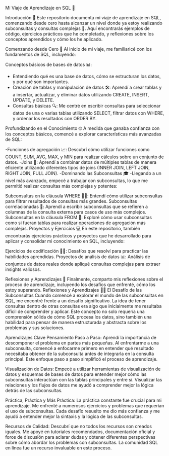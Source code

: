 Mi Viaje de Aprendizaje en SQL 🚀

Introducción 📝
Este repositorio documenta mi viaje de aprendizaje en SQL, comenzando desde cero hasta alcanzar un nivel donde ya estoy realizando subconsultas y consultas complejas 🧠. Aquí encontrarás ejemplos de código, ejercicios prácticos que he completado, y reflexiones sobre los conceptos aprendidos y cómo los he aplicado.

Comenzando desde Cero 🌱
Al inicio de mi viaje, me familiaricé con los fundamentos de SQL, incluyendo:

Conceptos básicos de bases de datos 📊: 
- Entendiendo qué es una base de datos, cómo se estructuran los datos, y por qué son importantes.
- Creación de tablas y manipulación de datos 🛠️: Aprendí a crear tablas y a insertar, actualizar, y eliminar datos utilizando CREATE, INSERT, UPDATE, y DELETE.
- Consultas básicas 🔍: Me centré en escribir consultas para seleccionar datos de una o varias tablas utilizando SELECT, filtrar datos con WHERE, y ordenar los resultados con ORDER BY.


Profundizando en el Conocimiento 🤓
A medida que ganaba confianza con los conceptos básicos, comencé a explorar características más avanzadas de SQL:

-Funciones de agregación 📈: Descubrí cómo utilizar funciones como COUNT, SUM, AVG, MAX, y MIN para realizar cálculos sobre un conjunto de datos.
-Joins 🤝: Aprendí a combinar datos de múltiples tablas de manera eficiente utilizando diferentes tipos de joins (INNER JOIN, LEFT JOIN, RIGHT JOIN, FULL JOIN).
-Dominando las Subconsultas 🎓
-Llegando a un nivel más avanzado, empecé a trabajar con subconsultas, lo que me permitió realizar consultas más complejas y potentes:

Subconsultas en la cláusula WHERE 🕵️‍♂️: Entendí cómo utilizar subconsultas para filtrar resultados de consultas más grandes.
Subconsultas correlacionadas 🔗: Aprendí a escribir subconsultas que se refieren a columnas de la consulta externa para casos de uso más complejos.
Subconsultas en la cláusula FROM 📑: Exploré cómo usar subconsultas como si fueran tablas para realizar operaciones de agregación más complejas.
Proyectos y Ejercicios 💻
En este repositorio, también encontrarás ejercicios prácticos y proyectos que he desarrollado para aplicar y consolidar mi conocimiento en SQL, incluyendo:

Ejercicios de codificación 👨‍💻: Desafíos que resolví para practicar las habilidades aprendidas.
Proyectos de análisis de datos 📊: Análisis de conjuntos de datos reales donde apliqué consultas complejas para extraer insights valiosos.


Reflexiones y Aprendizajes 🤔
Finalmente, comparto mis reflexiones sobre el proceso de aprendizaje, incluyendo los desafíos que enfrenté, cómo los estoy superando. 
Reflexiones y Aprendizajes 🤔💡
El Desafío de las Subconsultas
Cuando comencé a explorar el mundo de las subconsultas en SQL, me encontré frente a un desafío significativo. La idea de tener consultas dentro de otras consultas era algo que inicialmente me resultaba difícil de comprender y aplicar. Este concepto no solo requería una comprensión sólida de cómo SQL procesa los datos, sino también una habilidad para pensar de manera estructurada y abstracta sobre los problemas y sus soluciones.

Aprendizajes Clave
Pensamiento Paso a Paso: Aprendí la importancia de descomponer el problema en partes más pequeñas. Al enfrentarme a una subconsulta, comencé a enfocarme primero en entender qué resultado necesitaba obtener de la subconsulta antes de integrarla en la consulta principal. Este enfoque paso a paso simplificó el proceso de aprendizaje.

Visualización de Datos: Empecé a utilizar herramientas de visualización de datos y esquemas de bases de datos para entender mejor cómo las subconsultas interactúan con las tablas principales y entre sí. Visualizar las relaciones y los flujos de datos me ayudó a comprender mejor la lógica detrás de las subconsultas.

Práctica, Práctica y Más Práctica: La práctica constante fue crucial para mi aprendizaje. Me enfrenté a numerosos ejercicios y problemas que requerían el uso de subconsultas. Cada desafío resuelto me dio más confianza y me ayudó a entender mejor la sintaxis y la lógica de las subconsultas.

Recursos de Calidad: Descubrí que no todos los recursos son creados iguales. Me apoyé en tutoriales recomendados, documentación oficial y foros de discusión para aclarar dudas y obtener diferentes perspectivas sobre cómo abordar los problemas con subconsultas. La comunidad SQL en línea fue un recurso invaluable en este proceso.

